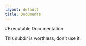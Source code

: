 ```yaml
---
layout: default
title: Documents
---
```

#Executable Documentation

This subdir is worthless, don't use it.
